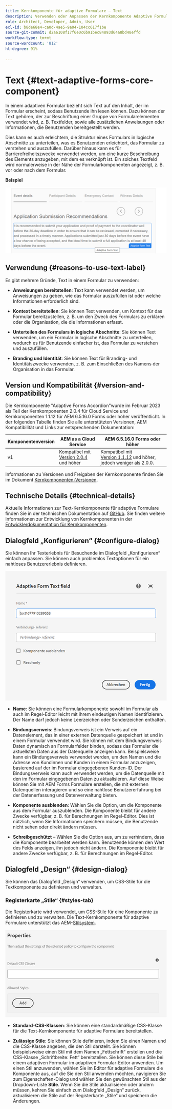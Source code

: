 ```yaml
---
title: Kernkomponente für adaptive Formulare – Text
description: Verwenden oder Anpassen der Kernkomponente Adaptive Formulare Text.
role: Architect, Developer, Admin, User
exl-id: b8de68e4-ca0d-4ae5-9a04-104cc617f1be
source-git-commit: d2a6108f17f6e0c6b91bec84893d64a8bd48effd
workflow-type: tm+mt
source-wordcount: '812'
ht-degree: 91%

---
```


# Text {#text-adaptive-forms-core-component}

In einem adaptiven Formular bezieht sich Text auf den Inhalt, der im Formular erscheint, sodass Benutzende ihn lesen können. Dazu können der Text gehören, der zur Beschriftung einer Gruppe von Formularelementen verwendet wird, z. B. Textfelder, sowie alle zusätzlichen Anweisungen oder Informationen, die Benutzenden bereitgestellt werden.

Dies kann es auch erleichtern, die Struktur eines Formulars in logische Abschnitte zu unterteilen, was es Benutzenden erleichtert, das Formular zu verstehen und auszufüllen. Darüber hinaus kann es für Barrierefreiheitszwecke verwendet werden, um eine kurze Beschreibung des Elements anzugeben, mit dem es verknüpft ist. Ein solches Textfeld wird normalerweise in der Nähe der Formularkomponenten angezeigt, z. B. vor oder nach dem Formular.

**Beispiel**

![](/help/adaptive-forms/assets/text.png)

## Verwendung {#reasons-to-use-text-label}

Es gibt mehrere Gründe, Text in einem Formular zu verwenden:

* **Anweisungen bereitstellen**: Text kann verwendet werden, um Anweisungen zu geben, wie das Formular auszufüllen ist oder welche Informationen erforderlich sind.

* **Kontext bereitstellen**: Sie können Text verwenden, um Kontext für das Formular bereitzustellen, z. B. um den Zweck des Formulars zu erklären oder die Organisation, die die Informationen erfasst.

* **Unterteilen des Formulars in logische Abschnitte**: Sie können Text verwenden, um ein Formular in logische Abschnitte zu unterteilen, wodurch es für Benutzende einfacher ist, das Formular zu verstehen und auszufüllen.

* **Branding und Identität**: Sie können Text für Branding- und Identitätszwecke verwenden, z. B. zum Einschließen des Namens der Organisation in das Formular.

## Version und Kompatibilität {#version-and-compatibility}

Die Kernkomponente &quot;Adaptive Forms Accordion&quot;wurde im Februar 2023 als Teil der Kernkomponenten 2.0.4 für Cloud Service und Kernkomponenten 1.1.12 für AEM 6.5.16.0 Forms oder höher veröffentlicht. In der folgenden Tabelle finden Sie alle unterstützten Versionen, AEM Kompatibilität und Links zur entsprechenden Dokumentation:

| Komponentenversion | AEM as a Cloud Service | AEM 6.5.16.0 Forms oder höher |
|---|---|---|
| v1 | Kompatibel mit<br>[Version 2.0.4](/help/adaptive-forms/version.md) und höher | Kompatibel mit<br>[Version 1.1.12](/help/adaptive-forms/version.md) und höher, jedoch weniger als 2.0.0. |

Informationen zu Versionen und Freigaben der Kernkomponente finden Sie im Dokument [Kernkomponenten-Versionen](/help/adaptive-forms/version.md).

<!-- ## Sample Component Output {#sample-component-output}

To experience the Accordion Component as well as see examples of its configuration options as well as HTML and JSON output, visit the [Component Library](https://adobe.com/go/aem_cmp_library_accordion). -->

## Technische Details {#technical-details}

Aktuelle Informationen zur Text-Kernkomponente für adaptive Formulare finden Sie in der technischen Dokumentation auf [GitHub](https://github.com/adobe/aem-core-forms-components/tree/master/ui.af.apps/src/main/content/jcr_root/apps/core/fd/components/form/text/v1/text). Sie finden weitere Informationen zur Entwicklung von Kernkomponenten in der [Entwicklerdokumentation für Kernkomponenten](/help/developing/overview.md).

## Dialogfeld „Konfigurieren“ {#configure-dialog}

Sie können Ihr Texterlebnis für Besuchende im Dialogfeld „Konfigurieren“ einfach anpassen. Sie können auch problemlos Textoptionen für ein nahtloses Benutzererlebnis definieren.

![Registerkarte „Allgemein“](/help/adaptive-forms/assets/text_properties.png)

* **Name**: Sie können eine Formularkomponente sowohl im Formular als auch im Regel-Editor leicht mit ihrem eindeutigen Namen identifizieren. Der Name darf jedoch keine Leerzeichen oder Sonderzeichen enthalten.

* **Bindungsverweis**: Bindungsverweis ist ein Verweis auf ein Datenelement, das in einer externen Datenquelle gespeichert ist und in einem Formular verwendet wird. Sie können mit dem Bindungsverweis Daten dynamisch an Formularfelder binden, sodass das Formular die aktuellsten Daten aus der Datenquelle anzeigen kann. Beispielsweise kann ein Bindungsverweis verwendet werden, um den Namen und die Adresse von Kundinnen und Kunden in einem Formular anzuzeigen, basierend auf der im Formular eingegebenen Kunden-ID. Der Bindungsverweis kann auch verwendet werden, um die Datenquelle mit den im Formular eingegebenen Daten zu aktualisieren. Auf diese Weise können Sie mit AEM Forms Formulare erstellen, die mit externen Datenquellen interagieren und so eine nahtlose Benutzererfahrung bei der Datenerfassung und Datenverwaltung bieten.
* **Komponente ausblenden**: Wählen Sie die Option, um die Komponente aus dem Formular auszublenden. Die Komponente bleibt für andere Zwecke verfügbar, z. B. für Berechnungen im Regel-Editor. Dies ist nützlich, wenn Sie Informationen speichern müssen, die Benutzende nicht sehen oder direkt ändern müssen.
* **Schreibgeschützt** – Wählen Sie die Option aus, um zu verhindern, dass die Komponente bearbeitet werden kann. Benutzende können den Wert des Felds anzeigen, ihn jedoch nicht ändern. Die Komponente bleibt für andere Zwecke verfügbar, z. B. für Berechnungen im Regel-Editor.


## Dialogfeld „Design“ {#design-dialog}

Sie können das Dialogfeld „Design“ verwenden, um CSS-Stile für die Textkomponente zu definieren und verwalten.

### Registerkarte „Stile“ {#styles-tab}

Die Registerkarte wird verwendet, um CSS-Stile für eine Komponente zu definieren und zu verwalten. Die Text-Kernkomponente für adaptive Formulare unterstützt das AEM-[Stilsystem](/help/get-started/authoring.md#component-styling).

![Dialogfeld „Design“](/help/adaptive-forms/assets/reset_designdialog.png)

* **Standard-CSS-Klassen**: Sie können eine standardmäßige CSS-Klasse für die Text-Kernkomponente für adaptive Formulare bereitstellen.

* **Zulässige Stile**: Sie können Stile definieren, indem Sie einen Namen und die CSS-Klasse angeben, die den Stil darstellt. Sie können beispielsweise einen Stil mit dem Namen „Fettschrift“ erstellen und die CSS-Klasse „Schriftbreite: Fett“ bereitstellen. Sie können diese Stile bei einem adaptiven Formular im adaptiven Formular-Editor anwenden. Um einen Stil anzuwenden, wählen Sie im Editor für adaptive Formulare die Komponente aus, auf die Sie den Stil anwenden möchten, navigieren Sie zum Eigenschaften-Dialog und wählen Sie den gewünschten Stil aus der Dropdown-Liste **Stile**. Wenn Sie die Stile aktualisieren oder ändern müssen, kehren Sie einfach zum Dialogfeld „Design“ zurück, aktualisieren die Stile auf der Registerkarte „Stile“ und speichern die Änderungen.
